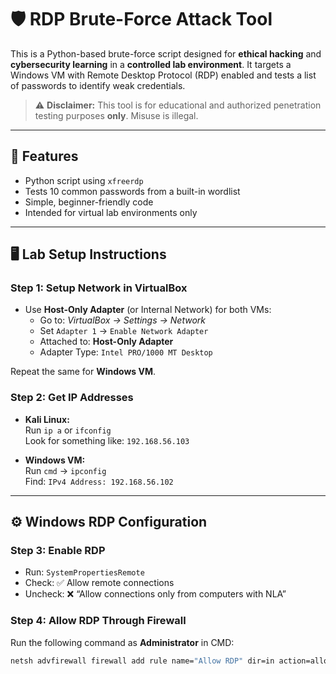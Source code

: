 # 🛡️ RDP Brute-Force Attack Tool

This is a Python-based brute-force script designed for **ethical hacking** and **cybersecurity learning** in a **controlled lab environment**. It targets a Windows VM with Remote Desktop Protocol (RDP) enabled and tests a list of passwords to identify weak credentials.

> ⚠️ **Disclaimer:** This tool is for educational and authorized penetration testing purposes **only**. Misuse is illegal.

---

## 🧰 Features

- Python script using `xfreerdp`
- Tests 10 common passwords from a built-in wordlist
- Simple, beginner-friendly code
- Intended for virtual lab environments only

---

## 🖥️ Lab Setup Instructions

### Step 1: Setup Network in VirtualBox

- Use **Host-Only Adapter** (or Internal Network) for both VMs:
  - Go to: *VirtualBox → Settings → Network*
  - Set `Adapter 1` → `Enable Network Adapter`
  - Attached to: **Host-Only Adapter**
  - Adapter Type: `Intel PRO/1000 MT Desktop`

Repeat the same for **Windows VM**.

### Step 2: Get IP Addresses

- **Kali Linux:**  
  Run `ip a` or `ifconfig`  
  Look for something like: `192.168.56.103`

- **Windows VM:**  
  Run `cmd` → `ipconfig`  
  Find: `IPv4 Address: 192.168.56.102`

---

## ⚙️ Windows RDP Configuration

### Step 3: Enable RDP

- Run: `SystemPropertiesRemote`
- Check: ✅ Allow remote connections
- Uncheck: ❌ “Allow connections only from computers with NLA”

### Step 4: Allow RDP Through Firewall

Run the following command as **Administrator** in CMD:

```bash
netsh advfirewall firewall add rule name="Allow RDP" dir=in action=allow protocol=TCP localport=3389

